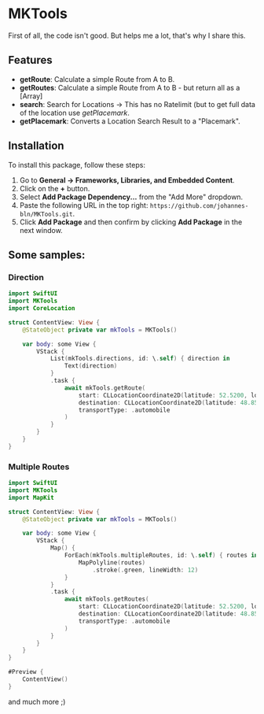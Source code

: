  # MKTools

 First of all, the code isn't good. But helps me a lot, that's why I share this.

 ## Features

 - **getRoute**: Calculate a simple Route from A to B.
 - **getRoutes**: Calculate a simple Route from A to B - but return all as a [Array]
 - **search**: Search for Locations -> This has no Ratelimit (but to get full data of the location use *getPlacemark*.
 - **getPlacemark**: Converts a Location Search Result to a "Placemark".

 ## Installation

 To install this package, follow these steps:

 1. Go to **General -> Frameworks, Libraries, and Embedded Content**.
 2. Click on the **+** button.
 3. Select **Add Package Dependency...** from the "Add More" dropdown.
 4. Paste the following URL in the top right: `https://github.com/johannes-bln/MKTools.git`.
 5. Click **Add Package** and then confirm by clicking **Add Package** in the next window.

 ## Some samples:

 ### Direction

 ```swift
 import SwiftUI
 import MKTools
 import CoreLocation

 struct ContentView: View {
     @StateObject private var mkTools = MKTools()

     var body: some View {
         VStack {
             List(mkTools.directions, id: \.self) { direction in
                 Text(direction)
             }
             .task {
                 await mkTools.getRoute(
                     start: CLLocationCoordinate2D(latitude: 52.5200, longitude: 13.4050),
                     destination: CLLocationCoordinate2D(latitude: 48.8566, longitude: 2.3522),
                     transportType: .automobile
                 )
             }
         }
     }
 }
 ```

 ### Multiple Routes

 ```swift
 import SwiftUI
 import MKTools
 import MapKit

 struct ContentView: View {
     @StateObject private var mkTools = MKTools()

     var body: some View {
         VStack {
             Map() {
                 ForEach(mkTools.multipleRoutes, id: \.self) { routes in
                     MapPolyline(routes)
                         .stroke(.green, lineWidth: 12)
                 }
             }
             .task {
                 await mkTools.getRoutes(
                     start: CLLocationCoordinate2D(latitude: 52.5200, longitude: 13.4050),
                     destination: CLLocationCoordinate2D(latitude: 48.8566, longitude: 2.3522),
                     transportType: .automobile
                 )
             }
         }
     }
 }

 #Preview {
     ContentView()
 }
 ```

and much more ;) 
